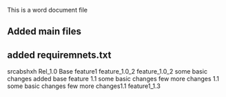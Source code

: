 This is a word document file


## Added main files
## added requiremnets.txt
srcabshxh
Rel_1.0
Base feature1
feature_1.0_2
feature_1.0_2
some basic changes
added base feature 1.1
some basic changes
few more changes 1.1
some basic changes
few more changes1.1
feature1_1.3